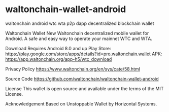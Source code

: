 # waltonchain-wallet-android
waltonchain android wtc wta p2p dapp decentralized blockchain wallet

Waltonchain Wallet New Waltonchain decentralized mobile wallet for Android. A safe and easy way to operate your mainnet WTC and WTA.  

Download
Requires Android 8.0 and up
Play Store: https://play.google.com/store/apps/details?id=pro.waltonchain.wallet
APK: https://app.waltonchain.org/app-h5/wtc_download

Privacy Policy
https://www.waltonchain.org/en/sys/cate/58.html

Source Code
https://github.com/waltonchain/waltonchain-wallet-android

License
This wallet is open source and available under the terms of the MIT License.

Acknowledgement
Based on Unstoppable Wallet by Horizontal Systems.

